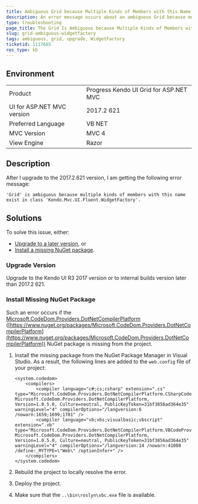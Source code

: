 ```yaml
---
title: Ambiguous Grid because Multiple Kinds of Members with this Name Exist
description: An error message occurs about an ambiguous Grid because multiple kinds of members with this name exist in the Kendo.Mvc.UI.Fluent.WidgetFactory class after an upgrade to the 2017.2.621 version.
type: troubleshooting
page_title: The Grid Is Ambiguous because Multiple Kinds of Members with this Name Exist | Kendo UI Grid
slug: grid-ambiguous-widgetfactory
tags: ambiguous, grid, upgrade, WidgetFactory
ticketid: 1117665
res_type: kb
---
```


## Environment

<table>
 <tr>
  <td>Product</td>
  <td>Progress Kendo UI Grid for ASP.NET MVC</td>
 </tr> <tr>
  <td>UI for ASP.NET MVC version</td>  <td>2017.2 621</td>
 </tr>
 <tr>
  <td>Preferred Language</td>
  <td>VB NET</td>
 </tr>
 <tr>
  <td>MVC Version</td>
  <td>MVC 4</td>
 </tr>
 <tr>
  <td>View Engine</td>
  <td>Razor</td>
 </tr>
</table>


## Description

After I upgrade to the 2017.2.621 version, I am getting the following error message:  

````
'Grid' is ambiguous because multiple kinds of members with this name exist in class 'Kendo.Mvc.UI.Fluent.WidgetFactory'.
````

## Solutions

To solve this issue, either:

* [Upgrade to a later version](#upgrade-version), or
* [Install a missing NuGet package](#install-missing-nuget-package).

### Upgrade Version

Upgrade to the Kendo UI R3 2017 version or to internal builds version later than 2017.2 621.

### Install Missing NuGet Package

Such an error occurs if the [Microsoft.CodeDom.Providers.DotNetCompilerPlatform](https://www.nuget.org/packages/Microsoft.CodeDom.Providers.DotNetCompilerPlatform) ([https://www.nuget.org/packages/Microsoft.CodeDom.Providers.DotNetCompilerPlatform](https://www.nuget.org/packages/Microsoft.CodeDom.Providers.DotNetCompilerPlatform)) NuGet package is missing from the project.

1. Install the missing package from the NuGet Package Manager in Visual Studio. As a result, the following lines are added to the `web.config` file of your project:  

    ```
    <system.codedom>
        <compilers>
            <compiler language="c#;cs;csharp" extension=".cs" type="Microsoft.CodeDom.Providers.DotNetCompilerPlatform.CSharpCodeProvider, Microsoft.CodeDom.Providers.DotNetCompilerPlatform, Version=1.0.5.0, Culture=neutral, PublicKeyToken=31bf3856ad364e35" warningLevel="4" compilerOptions="/langversion:6 /nowarn:1659;1699;1701" />
            <compiler language="vb;vbs;visualbasic;vbscript" extension=".vb" type="Microsoft.CodeDom.Providers.DotNetCompilerPlatform.VBCodeProvider, Microsoft.CodeDom.Providers.DotNetCompilerPlatform, Version=1.0.5.0, Culture=neutral, PublicKeyToken=31bf3856ad364e35" warningLevel="4" compilerOptions="/langversion:14 /nowarn:41008 /define:_MYTYPE=\"Web\" /optionInfer+" />
        </compilers>
    </system.codedom>
    ```

1. Rebuild the project to locally resolve the error.

1. Deploy the project.

1. Make sure that the `..\bin\roslyn\vbc.exe` file is available.     
